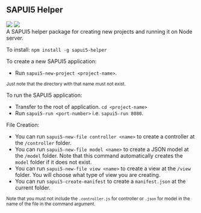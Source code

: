 ## SAPUI5 Helper
<div>
<a href="https://www.npmjs.com/package/sapui5-helper"><img src="https://img.shields.io/badge/version-0.2.13-blue.svg"></a>
<a href="https://choosealicense.com/licenses/isc/"><img src="https://img.shields.io/badge/license-ISC-blue.svg"></a>
</div>
A SAPUI5 helper package for creating new projects and running it on Node server.

To install:
`npm install -g sapui5-helper`

To create a new SAPUI5 application:
* Run `sapui5-new-project <project-name>`.

<small>Just note that the directory with that name must not exist.</small>

To run the SAPUI5 application:
* Transfer to the root of application. `cd <project-name>`
* Run `sapui5-run <port-number>` i.e. `sapui5-run 8080`.

File Creation:    
* You can run `sapui5-new-file controller <name>` to create a controller at the `/controller` folder.
* You can run `sapui5-new-file model <name>` to create a JSON model at the `/model` folder. Note that this command automatically creates the `model` folder if it does not exist.
* You can run `sapui5-new-file view <name>` to create a view at the `/view` folder. You will choose what type of view you are creating.
* You can run `sapui5-create-manifest` to create a `manifest.json` at the current folder.

<small>Note that you must not include the `.controller.js` for controller or `.json` for model in the name of the file in the command argument.